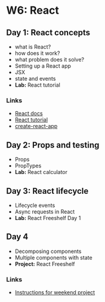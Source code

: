 # W6: React

## Day 1: React concepts

- what is React?
- how does it work?
- what problem does it solve?
- Setting up a React app
- JSX
- state and events
- **Lab:** React tutorial

### Links

* [React docs](https://reactjs.org/docs/getting-started.html)
* [React tutorial](https://reactjs.org/tutorial/tutorial.html)
* [create-react-app](https://github.com/facebook/create-react-app)

## Day 2: Props and testing

- Props
- PropTypes
- **Lab:** React calculator

## Day 3: React lifecycle

- Lifecycle events
- Async requests in React
- **Lab:** React Freeshelf Day 1

## Day 4

- Decomposing components
- Multiple components with state
- **Project:** React Freeshelf

### Links

* [Instructions for weekend project](https://github.com/momentum-cohort-2018-07/project-w6-fe#directions---day-2-and-beyond)
